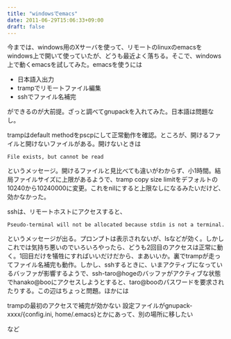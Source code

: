 ```yaml
---
title: "windowsでemacs"
date: 2011-06-29T15:06:33+09:00
draft: false
---
```


今までは、windows用のXサーバを使って、リモートのlinuxのemacsをwindows上で開いて使っていたが、どうも最近よく落ちる。そこで、windows上で動くemacsを試してみた。emacsを使うには

+ 日本語入出力
+ trampでリモートファイル編集
+ sshでファイル名補完

ができるのが大前提。ざっと調べてgnupackを入れてみた。日本語は問題なし。

trampはdefault methodをpscpにして正常動作を確認。ところが、開けるファイルと開けないファイルがある。開けないときは
```
File exists, but cannot be read
```
というメッセージ。開けるファイルと見比べても違いがわからず、小1時間。結局ファイルサイズに上限があるようで、tramp copy size limitをデフォルトの10240から10240000に変更。これをnilにすると上限なしになるみたいだけど、効かなかった。

sshは、リモートホストにアクセスすると、
```
Pseudo-terminal will not be allocated because stdin is not a terminal.
```
というメッセージが出る。プロンプトは表示されないが、lsなどが効く。しかしこれでは気持ち悪いのでいろいろやったら、どうも2回目のアクセスは正常に動く。1回目だけを犠牲にすればいいだけだから、まあいいか。裏でtrampが走ってファイル名補完も動作。しかし、sshするときに、いまアクティブになっているバッファが影響するようで、ssh-taro@hogeのバッファがアクティブな状態でhanako@booにアクセスしようとすると、taro@booのパスワードを要求されたりする。この辺はちょっと問題。ほかには

trampの最初のアクセスで補完が効かない
設定ファイルがgnupack-xxxx/{config.ini, home/.emacs}とかにあって、別の場所に移したい

など